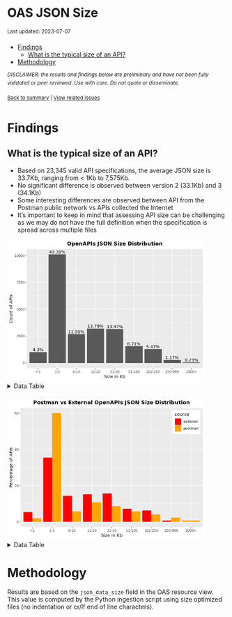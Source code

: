 OAS JSON Size
================
<sup>Last updated: 2023-07-07</sup>

- <a href="#findings" id="toc-findings">Findings</a>
  - <a href="#what-is-the-typical-size-of-an-api"
    id="toc-what-is-the-typical-size-of-an-api">What is the typical size of
    an API?</a>
- <a href="#methodology" id="toc-methodology">Methodology</a>

<sup>*DISCLAIMER: the results and findings below are preliminary and
have not been fully validated or peer reviewed. Use with care. Do not
quote or disseminate.*</sup>

<sup>[Back to summary](oas_summary.md) \| [View related
issues](https://github.com/postman-open-technologies/knowledge-base/labels/oas%3Asize)</sup>

# Findings

## What is the typical size of an API?

- Based on 23,345 valid API specifications, the average JSON size is
  33.7Kb, ranging from \< 1Kb to 7,575Kb.
- No significant difference is observed between version 2 (33.1Kb) and 3
  (34.1Kb)
- Some interesting differences are observed between API from the Postman
  public network vs APIs collected the Internet
- It’s important to keep in mind that assessing API size can be
  challenging as we may do not have the full definition when the
  specification is spread across multiple files

<img src="oas_size_files/figure-gfm/oas_paths_buckets_barplot-1.png" width="90%" />

<details style="margin-bottom:20px;">
<summary>
Data Table
</summary>

| bucket | label   | count |   pct |
|-------:|:--------|------:|------:|
|      0 | \<1     |  1003 |  4.30 |
|      1 | 1-5     | 10110 | 43.31 |
|      2 | 6-10    |  2697 | 11.55 |
|      3 | 11-20   |  3219 | 13.79 |
|      4 | 21-50   |  3145 | 13.47 |
|      5 | 51-100  |  1567 |  6.71 |
|      6 | 102-250 |  1277 |  5.47 |
|      7 | 250-999 |   273 |  1.17 |
|      8 | 1000+   |    54 |  0.23 |

</details>

<img src="oas_size_files/figure-gfm/oas_paths_buckets_postman_barplot-1.png" width="90%" />

<details style="margin-bottom:20px;">
<summary>
Data Table
</summary>

| source   | bucket | label   |    n |   pct |
|:---------|-------:|:--------|-----:|------:|
| external |      0 | \<1     |  857 |  5.39 |
| postman  |      0 | \<1     |  146 |  1.96 |
| external |      1 | 1-5     | 5643 | 35.46 |
| postman  |      1 | 1-5     | 4467 | 60.10 |
| external |      2 | 6-10    | 2277 | 14.31 |
| postman  |      2 | 6-10    |  420 |  5.65 |
| external |      3 | 11-20   | 2419 | 15.20 |
| postman  |      3 | 11-20   |  800 | 10.76 |
| external |      4 | 21-50   | 2498 | 15.70 |
| postman  |      4 | 21-50   |  647 |  8.70 |
| external |      5 | 51-100  | 1138 |  7.15 |
| postman  |      5 | 51-100  |  429 |  5.77 |
| external |      6 | 102-250 |  977 |  6.14 |
| postman  |      6 | 102-250 |  300 |  4.04 |
| external |      7 | 250-999 |  103 |  0.65 |
| postman  |      7 | 250-999 |  170 |  2.29 |
| postman  |      8 | 1000+   |   54 |  0.73 |

</details>

# Methodology

Results are based on the `json_data_size` field in the OAS resource
view. This value is computed by the Python ingestion script using size
optimized files (no indentation or cr/lf end of line characters).
